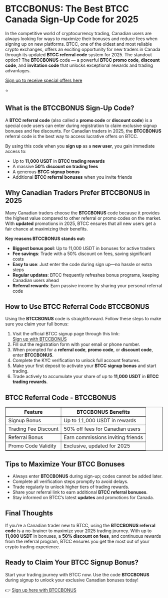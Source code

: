 
<h1>BTCCBONUS: The Best BTCC Canada Sign-Up Code for 2025</h1>
<p>
In the competitive world of cryptocurrency trading, Canadian users are always looking for ways to maximize their bonuses and reduce fees when signing up on new platforms. BTCC, one of the oldest and most reliable crypto exchanges, offers an exciting opportunity for new traders in Canada through its updated <strong>BTCC referral code</strong> system for 2025. The standout option? The <strong>BTCCBONUS</strong> code — a powerful <strong>BTCC promo code</strong>, <strong>discount code</strong>, and <strong>invitation code</strong> that unlocks exceptional rewards and trading advantages.
</p>
<p><a href="https://partner.btcc.com/us/c/BTCCBONUS/9303" target="_blank">Sign up to receive special offers here</a></p

<img src="https://images.mirror-media.xyz/publication-images/Poz8BlB9BgSoA-3eFI7xG.png?height=500&amp;width=1000" decoding="async" data-nimg="fill" class="css-xah9so" style="position: absolute; inset: 0px; box-sizing: border-box; padding: 0px; border: none; margin: auto; display: block; width: 0px; height: 0px; min-width: 100%; max-width: 100%; min-height: 100%; max-height: 100%;">⭐ 
<h2>What is the BTCCBONUS Sign-Up Code?</h2>
<p>
A <strong>BTCC referral code</strong> (also called a <strong>promo code</strong> or <strong>discount code</strong>) is a special code users can enter during registration to claim exclusive signup bonuses and fee discounts. For Canadian traders in 2025, the <strong>BTCCBONUS</strong> referral code is the best way to access lucrative offers on BTCC.
</p>
<p>
By using this code when you <strong>sign up</strong> as a <strong>new user</strong>, you gain immediate access to:
</p>
<ul>
<li>Up to <strong>11,000 USDT</strong> in <strong>BTCC trading rewards</strong></li>
<li>A massive <strong>50% discount on trading fees</strong></li>
<li>A generous <strong>BTCC signup bonus</strong></li>
<li>Additional <strong>BTCC referral bonuses</strong> when you invite friends</li>
</ul>
<h2>Why Canadian Traders Prefer BTCCBONUS in 2025</h2>
<p>
Many Canadian traders choose the <strong>BTCCBONUS</strong> code because it provides the highest value compared to other referral or promo codes on the market. With <strong>updated</strong> promotions in 2025, BTCC ensures that all new users get a fair chance at maximizing their benefits.
</p>
<p><strong>Key reasons BTCCBONUS stands out:</strong></p>
<ul>
<li><strong>Biggest bonus pool</strong>: Up to 11,000 USDT in bonuses for active traders</li>
<li><strong>Fee savings</strong>: Trade with a 50% discount on fees, saving significant costs</li>
<li><strong>Easy to use</strong>: Just enter the code during sign up—no hassle or extra steps</li>
<li><strong>Regular updates</strong>: BTCC frequently refreshes bonus programs, keeping Canadian users ahead</li>
<li><strong>Referral rewards</strong>: Earn passive income by sharing your personal referral code</li>
</ul>
<h2>How to Use BTCC Referral Code BTCCBONUS</h2>
<p>Using the <strong>BTCCBONUS</strong> code is straightforward. Follow these steps to make sure you claim your full bonus:</p>
<ol>
<li>Visit the official BTCC signup page through this link:<br />
<a href="https://partner.btcc.com/us/c/BTCCBONUS/9303" target="_blank" rel="noopener noreferrer">Sign up with BTCCBONUS</a></li>
<li>Fill out the registration form with your email or phone number.</li>
<li>When prompted for a <strong>referral code</strong>, <strong>promo code</strong>, or <strong>discount code</strong>, enter <strong>BTCCBONUS</strong>.</li>
<li>Complete the KYC verification to unlock full account features.</li>
<li>Make your first deposit to activate your <strong>BTCC signup bonus</strong> and start trading.</li>
<li>Trade actively to accumulate your share of up to <strong>11,000 USDT</strong> in <strong>BTCC trading rewards</strong>.</li>
</ol>
<h2>BTCC Referral Code - BTCCBONUS</h2>
<table border="1" cellpadding="8" cellspacing="0">
<thead>
<tr><th>Feature</th><th>BTCCBONUS Benefits</th></tr>
</thead>
<tbody>
<tr><td>Signup Bonus</td><td>Up to 11,000 USDT in rewards</td></tr>
<tr><td>Trading Fee Discount</td><td>50% off fees for Canadian users</td></tr>
<tr><td>Referral Bonus</td><td>Earn commissions inviting friends</td></tr>
<tr><td>Promo Code Validity</td><td>Exclusive, updated for 2025</td></tr>
</tbody>
</table>
<h2>Tips to Maximize Your BTCC Bonuses</h2>
<ul>
<li>Always enter <strong>BTCCBONUS</strong> during sign-up; codes cannot be added later.</li>
<li>Complete all verification steps promptly to avoid delays.</li>
<li>Trade regularly to unlock higher tiers of trading rewards.</li>
<li>Share your referral link to earn additional <strong>BTCC referral bonuses</strong>.</li>
<li>Stay informed on BTCC’s latest <strong>updates</strong> and promotions for Canada.</li>
</ul>
<h2>Final Thoughts</h2>
<p>
If you’re a Canadian trader new to BTCC, using the <strong>BTCCBONUS referral code</strong> is a no-brainer to maximize your 2025 trading journey. With up to <strong>11,000 USDT</strong> in bonuses, a <strong>50% discount on fees</strong>, and continuous rewards from the referral program, BTCC ensures you get the most out of your crypto trading experience.
</p>
<h2>Ready to Claim Your BTCC Signup Bonus?</h2>
<p>
Start your trading journey with BTCC now. Use the code <strong>BTCCBONUS</strong> during signup to unlock your exclusive Canadian bonuses today!
</p>
<p>
👉 <a href="https://partner.btcc.com/us/c/BTCCBONUS/9303" target="_blank" rel="noopener noreferrer">Sign up here with BTCCBONUS</a>
</p>
</body>
</html>
